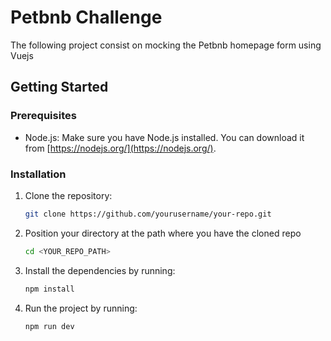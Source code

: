 # Petbnb Challenge

The following project consist on mocking the Petbnb homepage form using Vuejs

## Getting Started

### Prerequisites
- Node.js: Make sure you have Node.js installed. You can download it from [https://nodejs.org/](https://nodejs.org/).

### Installation
1. Clone the repository:

   ```sh
   git clone https://github.com/yourusername/your-repo.git

2. Position your directory at the path where you have the cloned repo


   ```sh
   cd <YOUR_REPO_PATH>

3. Install the dependencies by running:


   ```sh
   npm install

4. Run the project by running:


   ```sh
   npm run dev
